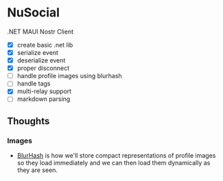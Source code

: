# NuSocial
.NET MAUI Nostr Client

- [x] create basic .net lib
- [x] serialize event
- [x] deserialize event
- [x] proper disconnect
- [ ] handle profile images using blurhash
- [ ] handle tags
- [x] multi-relay support
- [ ] markdown parsing

## Thoughts

### Images
- [BlurHash](https://blurha.sh/) is how we'll store compact representations of profile images so they load immediately and we can then load them dynamically as they are seen.
